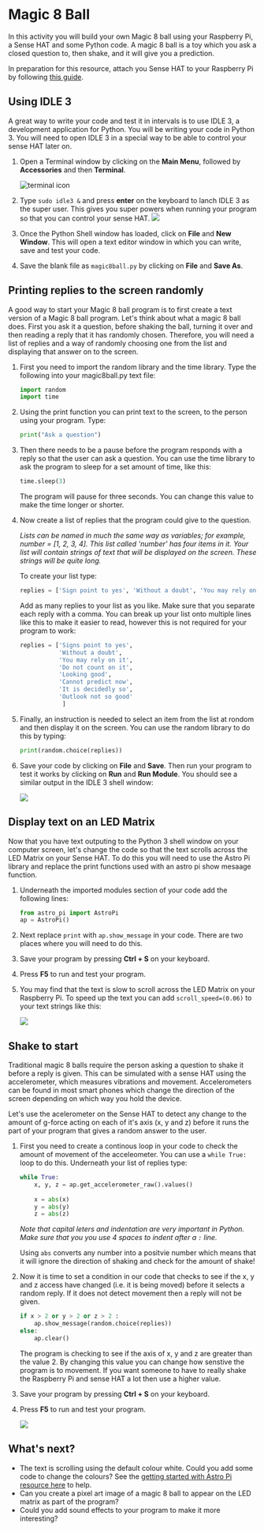 # Magic 8 Ball

In this activity you will build your own Magic 8 ball using your Raspberry Pi, a Sense HAT and some Python code. A magic 8 ball is a toy which you ask a closed question to, then shake, and it will give you a prediction.

In preparation for this resource, attach you Sense HAT to your Raspberry Pi by following [this guide](https://www.raspberrypi.org/learning/astro-pi-guide/assemble.md). 

## Using IDLE 3 

A great way to write your code and test it in intervals is to use IDLE 3, a development application for Python. You will be writing your code in Python 3. You will need to open IDLE 3 in a special way to be able to control your sense HAT later on.

1. Open a Terminal window by clicking on the **Main Menu**, followed by **Accessories** and then **Terminal**.

	![terminal icon](images/terminal-icon.png)
	
1. Type `sudo idle3 &` and press **enter** on the keyboard to lanch IDLE 3 as the super user. This gives you super powers when running your program so that you can control your sense HAT.	
 	![](images/launch-idle.png)

1. Once the Python Shell window has loaded, click on **File** and **New Window**. This will open a text editor window in which you can write, save and test your code.

1. Save the blank file as `magic8ball.py` by clicking on **File** and **Save As**.


## Printing replies to the screen randomly

A good way to start your Magic 8 ball program is to first create a text version of a Magic 8 ball program. Let's think about what a magic 8 ball does. First you ask it a question, before shaking the ball, turning it over and then reading a reply that it has randomly chosen. Therefore, you will need a list of replies and a way of randomly choosing one from the list and displaying that answer on to the screen.

1. First you need to import the random library and the time library. Type the following into your magic8ball.py text file:
	
	```python
	import random
	import time
	```
	
1. Using the print function you can print text to the screen, to the person using your program. Type:

	```python
	print("Ask a question")
	```
1. Then there needs to be a pause before the program responds with a reply so that the user can ask a question. You can use the time library to ask the program to sleep for a set amount of time, like this:

	```python
	time.sleep(3)
	```
	
	The program will pause for three seconds. You can change this value to make the time longer or shorter.
	
1. Now create a list of replies that the program could give to the question. 

	*Lists can be named in much the same way as variables; for example, number = [1, 2, 3, 4]. This list called 'number' has four items in it. Your list will contain strings of text that will be displayed on the screen. These strings will be quite long.*
	
	To create your list type:
	
	```python
	replies = ['Sign point to yes', 'Without a doubt', 'You may rely on it',]	
	```
	
	Add as many replies to your list as you like. Make sure that you separate each reply with a comma. You can break up your list onto multiple lines like this to make it easier to read, however this is not required for your program to work:
	
	
	```python
	replies = ['Signs point to yes',
	           'Without a doubt',
               'You may rely on it',
               'Do not count on it',
               'Looking good',
               'Cannot predict now',
               'It is decidedly so',
               'Outlook not so good'
                ]
	```
	
1. Finally, an instruction is needed to select an item from the list at rondom and then display it on the screen. You can use the random library to do this by typing:

	```python
	print(random.choice(replies))
	```
	
1. Save your code by clicking on **File** and **Save**. Then run your program to test it works by clicking on **Run** and **Run Module**. You should see a similar output in the IDLE 3 shell window:	
	
	![](images/step1-code-output.png) 			


## Display text on an LED Matrix

Now that you have text outputing to the Python 3 shell window on your computer screen, let's change the code so that the text scrolls across the LED Matrix on your Sense HAT. To do this you will need to use the Astro Pi library and replace the print functions used with an astro pi show mesaage function.

1. Underneath the imported modules section of your code add the following lines:

	```python
	from astro_pi import AstroPi
	ap = AstroPi()
	```

1. Next replace `print` with `ap.show_message` in your code. There are two places where you will need to do this.

1. Save your program by pressing **Ctrl + S** on your keyboard.

1. Press **F5** to run and test your program.

1. You may find that the text is slow to scroll across the LED Matrix on your Raspberry Pi. To speed up the text you can add `scroll_speed=(0.06)` to your text strings like this:

	![](images/step2-code.png)

## Shake to start

Traditional magic 8 balls require the person asking a question to shake it before a reply is given. This can be simulated with a sense HAT using the accelerometer, which measures vibrations and movement. Accelerometers can be found in most smart phones which change the direction of the screen depending on which way you hold the device.

Let's use the acelerometer on the Sense HAT to detect any change to the amount of g-force acting on each of it's axis (x, y and z) before it runs the part of your program that gives a random answer to the user. 

1. First you need to create a continous loop in your code to check the amount of movement of the acceleometer. You can use a `while True:` loop to do this. Underneath your list of replies type:

	```python
	while True:
	    x, y, z = ap.get_accelerometer_raw().values()
	    
	    x = abs(x)
		y = abs(y)
		z = abs(z)
	``` 
	
	*Note that capital leters and indentation are very important in Python. Make sure that you you use 4 spaces to indent after a `:` line.*
	
	Using `abs` converts any number into a positvie number which means that it will ignore the  direction of shaking and check for the amount of shake!

1. Now it is time to set a condition in our code that checks to see if the x, y and z access have changed (i.e. it is being moved) before it selects a random reply. If it does not detect movement then a reply will not be given.

	```python
	if x > 2 or y > 2 or z > 2 :
	    ap.show_message(random.choice(replies))
	else:
	    ap.clear()
	```        	   
	The program is checking to see if the axis of x, y and z are greater than the value 2. By changing this value you can change how senstive the program is to movement. If you want someone to have to really shake the Raspberry Pi and sense HAT a lot then use a higher value. 

1. Save your program by pressing **Ctrl + S** on your keyboard.

1. Press **F5** to run and test your program.

	![](images/step3-code.png)

## What's next?

- The text is scrolling using the default colour white. Could you add some code to change the colours? See the [getting started with Astro Pi resource here](https://www.raspberrypi.org/learning/getting-started-with-astro-pi/worksheet/) to help.
- Can you create a pixel art image of a magic 8 ball to appear on the LED matrix as part of the program? 
- Could you add sound effects to your program to make it more interesting? 